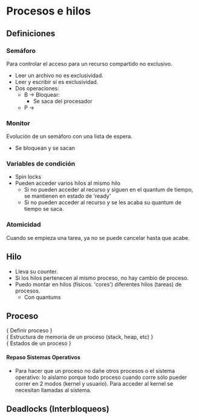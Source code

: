 Procesos e hilos
===
## Definiciones
### Semáforo
Para controlar el acceso para un recurso compartido no exclusivo.
* Leer un archivo no es exclusividad.
* Leer y escribir sí es exclusividad.
* Dos operaciones:
  * B -> Bloquear:
    * Se saca del procesador
  * P -> 
### Monitor
Evolución de un semáforo con una lista de espera.
* Se bloquean y se sacan
### Variables de condición
* Spin locks
* Pueden acceder varios hilos al mismo hilo
  * Si no pueden acceder al recurso y siguen en el quantum de tiempo, se mantienen en estado de 'ready'
  * Si no pueden acceder al recurso y se les acaba su quantum de tiempo se saca.
### Atomicidad
Cuando se empieza una tarea, ya no se puede cancelar hasta que acabe.
## Hilo
* Lleva su counter.
* Si los hilos pertenecen al mismo proceso, no hay cambio de proceso.
* Puedo montar en hilos (físicos. 'cores') diferentes hilos (tareas) de procesos.  
  * Con quantums
## Proceso
{ Definir proceso }  
{ Estructura de memoria de un proceso (stack, heap, etc) }  
{ Estados de un proceso }  
#### Repaso Sistemas Operativos
* Para hacer que un proceso no dañe otros procesos o el sistema operativo: lo aislamo porque todo proceso cuando corre sólo pueder correr en 2 modos (kernel y usuario). Para acceder al kernel se necesitan llamadas al sistema.
## Deadlocks (Interbloqueos)
